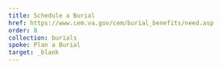 ```yaml
---
title: Schedule a Burial
href: https://www.cem.va.gov/cem/burial_benefits/need.asp
order: 8
collection: burials
spoke: Plan a Burial
target: _blank
---
```

